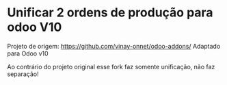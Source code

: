 # Unificar 2 ordens de produção para odoo V10

Projeto de origem: https://github.com/vinay-onnet/odoo-addons/
Adaptado para Odoo v10

Ao contrário do projeto original esse fork faz somente unificação, não faz separação!